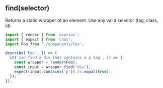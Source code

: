 ## find(selector)

Returns a static wrapper of an element. Use any valid selector (tag, class, id)


```js
import { render } from 'avoriaz';
import { expect } from 'chai';
import Foo from './components/Foo';

describe('Foo', () => {
  it('can find a div that contains a p tag', () => {
    const wrapper = render(Foo);
    const input = wrapper.find('div');
    expect(input.contains('p')).to.equal(true);
  });
});
```